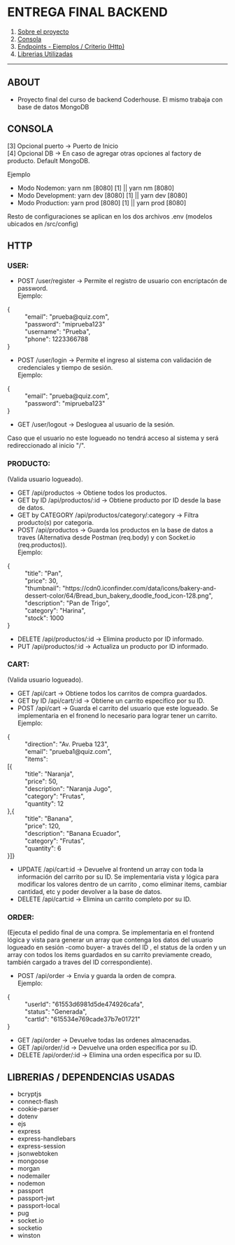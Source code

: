 # ENTREGA FINAL BACKEND

1. [Sobre el proyecto](#ABOUT)
2. [Consola](#CONSOLA)
3. [Endpoints - Ejemplos / Criterio (Http)](#HTTP)
4. [Librerias Utilizadas](#LIBRERIAS)
---

## <a>ABOUT</a>

- Proyecto final del curso de backend Coderhouse. El mismo trabaja con base de datos MongoDB

## <a>CONSOLA</a>
[3] Opcional puerto -> Puerto de Inicio<br>
[4] Opcional DB -> En caso de agregar otras opciones al factory de producto. Default MongoDB.<br>

Ejemplo<br>
- Modo Nodemon: yarn nm [8080] [1] || yarn nm [8080]<br>
- Modo Development: yarn dev [8080] [1] || yarn dev [8080]<br>
- Modo Production: yarn prod [8080] [1] || yarn prod [8080]<br>

Resto de configuraciones se aplican en los dos archivos .env (modelos ubicados en /src/config)

## <a>HTTP</a> 

### USER:
- POST /user/register -> Permite el registro de usuario con encriptacón de password.<br>
Ejemplo:
<dl>
    <dt>{</dt>
    <dd>"email": "prueba@quiz.com",</dd>
    <dd>"password": "miprueba123"</dd>
    <dd>"username": "Prueba",</dd>
    <dd>"phone": 1223366788</dd>
    <dt>}</dt>
</dl>

- POST /user/login -> Permite el ingreso al sistema con validación de credenciales y tiempo de sesión.<br>
Ejemplo:
<dl>
 <dt>{</dt>
    <dd>"email": "prueba@quiz.com",</dd>
    <dd>"password": "miprueba123"</dd>
    <dt>}</dt>
</dl>

- GET /user/logout -> Desloguea al usuario de la sesión.

Caso que el usuario no este logueado no tendrá acceso al sistema y será redireccionado al inicio "/".

### PRODUCTO:
(Valida usuario logueado).
- GET /api/productos -> Obtiene todos los productos.
- GET by ID /api/productos/:id -> Obtiene producto por ID desde la base de datos.
- GET by CATEGORY /api/productos/category/:category -> Filtra producto(s) por categoria.
- POST /api/productos -> Guarda los productos en la base de datos a traves (Alternativa desde Postman (req.body) y con  Socket.io (req.productos)).<br>
Ejemplo:
<dl>
<dt>{</dt>
    <dd>"title": "Pan",</dd>
    <dd>"price": 30,</dd>
    <dd>"thumbnail": "https://cdn0.iconfinder.com/data/icons/bakery-and-dessert-color/64/Bread_bun_bakery_doodle_food_icon-128.png",</dd>
    <dd>"description": "Pan de Trigo",</dd>
    <dd>"category": "Harina",</dd>
    <dd>"stock": 1000</dd>
    <dt>}</dt>
</dl>

- DELETE /api/productos/:id -> Elimina producto por ID informado.
- PUT /api/productos/:id -> Actualiza un producto por ID informado.

### CART:
(Valida usuario logueado).
- GET /api/cart -> Obtiene todos los carritos de compra guardados.
- GET by ID /api/cart/:id -> Obtiene un carrito especifico por su ID.
- POST /api/cart -> Guarda el carrito del usuario que este logueado. Se implementaria en el fronend lo necesario para lograr tener un carrito.<br>
Ejemplo:
<dl>
 <dt>{</dt>
    <dd>"direction": "Av. Prueba 123",</dd>
    <dd>"email": "prueba1@quiz.com",</dd>
    <dd>"items": <dt>[{</dt> 
            <dd>"title": "Naranja",</dd>
            <dd>"price": 50,</dd>
            <dd>"description": "Naranja Jugo",</dd>
            <dd>"category": "Frutas",</dd>
            <dd>"quantity": 12</dd>
            <dt>},{</dt>
            <dd>"title": "Banana",</dd>
            <dd>"price": 120,</dd>
            <dd>"description": "Banana Ecuador",</dd>
            <dd>"category": "Frutas",</dd>
            <dd>"quantity": 6</dd>
        <dt>}]}</dt>
</dl>

- UPDATE /api/cart:id -> Devuelve al frontend un array con toda la información del carrito por su ID. Se implementaria vista y lógica para modificar los valores dentro de un carrito , como eliminar items, cambiar cantidad, etc y poder devolver a la base de datos.
- DELETE /api/cart:id -> Elimina un carrito completo por su ID.

### ORDER:
(Ejecuta el pedido final de una compra. Se implementaria en el frontend lógica y vista para generar un array que contenga los datos del usuario logueado en sesión -como buyer- a través del ID , el status de la orden y un array con todos los items guardados en su carrito previamente creado, también cargado a traves del ID correspondiente).
- POST /api/order -> Envia y guarda la orden de compra.<br>
Ejemplo:
<dl>
<dt>{</dt>
    <dd>"userId": "61553d6981d5de474926cafa",</dd>
    <dd>"status": "Generada",</dd>
    <dd>"cartId": "615534e769cade37b7e01721"</dd>
    <dt>}</dt>
</dl>

- GET /api/order -> Devuelve todas las ordenes almacenadas.
- GET /api/order/:id -> Devuelve una orden especifica por su ID.
- DELETE /api/order/:id -> Elimina una orden especifica por su ID.

## <a>LIBRERIAS / DEPENDENCIAS USADAS</a>

- bcryptjs 
- connect-flash 
- cookie-parser 
- dotenv 
- ejs 
- express
- express-handlebars 
- express-session 
- jsonwebtoken 
- mongoose 
- morgan 
- nodemailer 
- nodemon 
- passport 
- passport-jwt 
- passport-local 
- pug 
- socket.io 
- socketio 
- winston 

